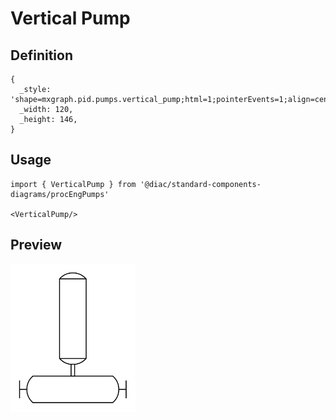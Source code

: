 # Vertical Pump

## Definition

```
{
  _style: 'shape=mxgraph.pid.pumps.vertical_pump;html=1;pointerEvents=1;align=center;verticalLabelPosition=bottom;verticalAlign=top;dashed=0;',
  _width: 120,
  _height: 146,
}
```

## Usage

```
import { VerticalPump } from '@diac/standard-components-diagrams/procEngPumps'

<VerticalPump/>
```

## Preview

<img src="./vertical-pump.png" width="200"/>
